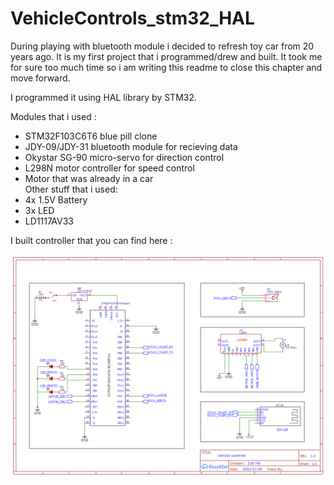 # VehicleControls_stm32_HAL

During playing with bluetooth module i decided to refresh toy car from 20 years ago. It is my first project that i programmed/drew and built.
It took me for sure too much time so i am writing this readme to close this chapter and move forward.

I programmed it using HAL library by STM32.

Modules that i used :
- STM32F103C6T6 blue pill clone
- JDY-09/JDY-31 bluetooth module for recieving data
- Okystar SG-90 micro-servo for direction control
- L298N motor controller for speed control 
- Motor that was already in a car  
Other stuff that i used:
- 4x 1.5V Battery
- 3x LED
- LD1117AV33

I built controller that you can find here :

![alt text](https://github.com/Roju667/VehicleControls_stm32_HAL/blob/main/Schematic_Vehicle%20controls_2022-01-06.png?raw=true)
